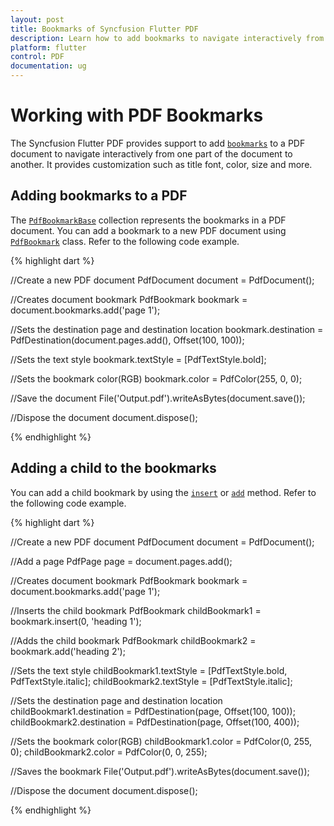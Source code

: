 ```yaml
---
layout: post
title: Bookmarks of Syncfusion Flutter PDF
description: Learn how to add bookmarks to navigate interactively from one part of the document to another in the Flutter PDF.
platform: flutter
control: PDF
documentation: ug
---
```


# Working with PDF Bookmarks

The Syncfusion Flutter PDF provides support to add [`bookmarks`](https://pub.dev/documentation/syncfusion_flutter_pdf/latest/pdf/PdfDocument/bookmarks.html) to a PDF document to navigate interactively from one part of the document to another. It provides customization such as title font, color, size and more. 

## Adding bookmarks to a PDF

The [`PdfBookmarkBase`](https://pub.dev/documentation/syncfusion_flutter_pdf/latest/pdf/PdfBookmarkBase-class.html) collection represents the bookmarks in a PDF document. You can add a bookmark to a new PDF document using [`PdfBookmark`](https://pub.dev/documentation/syncfusion_flutter_pdf/latest/pdf/PdfBookmark-class.html) class. Refer to the following code example.

{% highlight dart %}

//Create a new PDF document
PdfDocument document = PdfDocument();

//Creates document bookmark
PdfBookmark bookmark = document.bookmarks.add('page 1');

//Sets the destination page and destination location
bookmark.destination = PdfDestination(document.pages.add(), Offset(100, 100));

//Sets the text style
bookmark.textStyle = [PdfTextStyle.bold];

//Sets the bookmark color(RGB)
bookmark.color = PdfColor(255, 0, 0);

//Save the document
File('Output.pdf').writeAsBytes(document.save());

//Dispose the document
document.dispose();
  
{% endhighlight %}

## Adding a child to the bookmarks

You can add a child bookmark by using the [`insert`](https://pub.dev/documentation/syncfusion_flutter_pdf/latest/pdf/PdfBookmarkBase/insert.html) or [`add`](https://pub.dev/documentation/syncfusion_flutter_pdf/latest/pdf/PdfBookmarkBase/add.html) method. Refer to the following code example.

{% highlight dart %}

//Create a new PDF document
PdfDocument document = PdfDocument();

//Add a page
PdfPage page = document.pages.add();

//Creates document bookmark
PdfBookmark bookmark = document.bookmarks.add('page 1');

//Inserts the child bookmark
PdfBookmark childBookmark1 = bookmark.insert(0, 'heading 1');

//Adds the child bookmark
PdfBookmark childBookmark2 = bookmark.add('heading 2');

//Sets the text style
childBookmark1.textStyle = [PdfTextStyle.bold, PdfTextStyle.italic];
childBookmark2.textStyle = [PdfTextStyle.italic];

//Sets the destination page and destination location
childBookmark1.destination = PdfDestination(page, Offset(100, 100));
childBookmark2.destination = PdfDestination(page, Offset(100, 400));

//Sets the bookmark color(RGB)
childBookmark1.color = PdfColor(0, 255, 0);
childBookmark2.color = PdfColor(0, 0, 255);

//Saves the bookmark
File('Output.pdf').writeAsBytes(document.save());

//Dispose the document
document.dispose();
	
{% endhighlight %}
